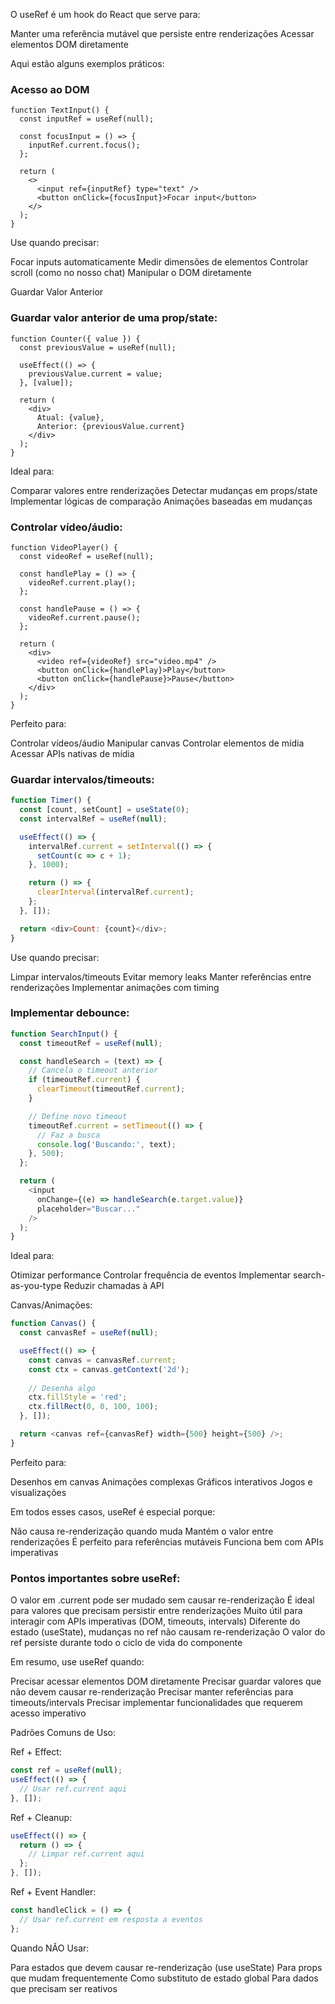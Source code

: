 O useRef é um hook do React que serve para:

Manter uma referência mutável que persiste entre renderizações
Acessar elementos DOM diretamente

Aqui estão alguns exemplos práticos:


### Acesso ao DOM

```tsx
function TextInput() {
  const inputRef = useRef(null);

  const focusInput = () => {
    inputRef.current.focus();
  };

  return (
    <>
      <input ref={inputRef} type="text" />
      <button onClick={focusInput}>Focar input</button>
    </>
  );
}
```
Use quando precisar:

Focar inputs automaticamente
Medir dimensões de elementos
Controlar scroll (como no nosso chat)
Manipular o DOM diretamente


Guardar Valor Anterior


### Guardar valor anterior de uma prop/state:

```tsx
function Counter({ value }) {
  const previousValue = useRef(null);

  useEffect(() => {
    previousValue.current = value;
  }, [value]);

  return (
    <div>
      Atual: {value}, 
      Anterior: {previousValue.current}
    </div>
  );
}
```
Ideal para:

Comparar valores entre renderizações
Detectar mudanças em props/state
Implementar lógicas de comparação
Animações baseadas em mudanças

### Controlar vídeo/áudio:

```tsx
function VideoPlayer() {
  const videoRef = useRef(null);

  const handlePlay = () => {
    videoRef.current.play();
  };

  const handlePause = () => {
    videoRef.current.pause();
  };

  return (
    <div>
      <video ref={videoRef} src="video.mp4" />
      <button onClick={handlePlay}>Play</button>
      <button onClick={handlePause}>Pause</button>
    </div>
  );
}
```
Perfeito para:

Controlar vídeos/áudio
Manipular canvas
Controlar elementos de mídia
Acessar APIs nativas de mídia


### Guardar intervalos/timeouts:


```js
function Timer() {
  const [count, setCount] = useState(0);
  const intervalRef = useRef(null);

  useEffect(() => {
    intervalRef.current = setInterval(() => {
      setCount(c => c + 1);
    }, 1000);

    return () => {
      clearInterval(intervalRef.current);
    };
  }, []);

  return <div>Count: {count}</div>;
}
```
Use quando precisar:

Limpar intervalos/timeouts
Evitar memory leaks
Manter referências entre renderizações
Implementar animações com timing

### Implementar debounce:
```js
function SearchInput() {
  const timeoutRef = useRef(null);

  const handleSearch = (text) => {
    // Cancela o timeout anterior
    if (timeoutRef.current) {
      clearTimeout(timeoutRef.current);
    }

    // Define novo timeout
    timeoutRef.current = setTimeout(() => {
      // Faz a busca
      console.log('Buscando:', text);
    }, 500);
  };

  return (
    <input 
      onChange={(e) => handleSearch(e.target.value)} 
      placeholder="Buscar..."
    />
  );
}
```
Ideal para:

Otimizar performance
Controlar frequência de eventos
Implementar search-as-you-type
Reduzir chamadas à API


Canvas/Animações:
```js
function Canvas() {
  const canvasRef = useRef(null);

  useEffect(() => {
    const canvas = canvasRef.current;
    const ctx = canvas.getContext('2d');
    
    // Desenha algo
    ctx.fillStyle = 'red';
    ctx.fillRect(0, 0, 100, 100);
  }, []);

  return <canvas ref={canvasRef} width={500} height={500} />;
}
```
Perfeito para:

Desenhos em canvas
Animações complexas
Gráficos interativos
Jogos e visualizações

Em todos esses casos, useRef é especial porque:

Não causa re-renderização quando muda
Mantém o valor entre renderizações
É perfeito para referências mutáveis
Funciona bem com APIs imperativas

### Pontos importantes sobre useRef:

O valor em .current pode ser mudado sem causar re-renderização
É ideal para valores que precisam persistir entre renderizações
Muito útil para interagir com APIs imperativas (DOM, timeouts, intervals)
Diferente do estado (useState), mudanças no ref não causam re-renderização
O valor do ref persiste durante todo o ciclo de vida do componente

Em resumo, use useRef quando:

Precisar acessar elementos DOM diretamente
Precisar guardar valores que não devem causar re-renderização
Precisar manter referências para timeouts/intervals
Precisar implementar funcionalidades que requerem acesso imperativo

Padrões Comuns de Uso:

Ref + Effect:

```jsx
const ref = useRef(null);
useEffect(() => {
  // Usar ref.current aqui
}, []);
```

Ref + Cleanup:

```jsx
useEffect(() => {
  return () => {
    // Limpar ref.current aqui
  };
}, []);
```

Ref + Event Handler:

```jsx
const handleClick = () => {
  // Usar ref.current em resposta a eventos
};
```


Quando NÃO Usar:

Para estados que devem causar re-renderização (use useState)
Para props que mudam frequentemente
Como substituto de estado global
Para dados que precisam ser reativos